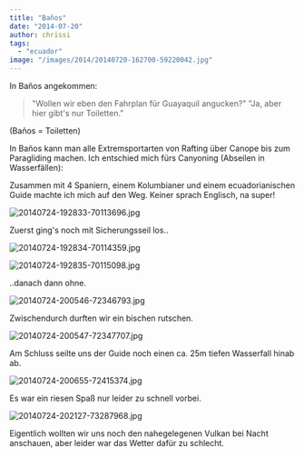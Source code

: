 ```yaml
---
title: "Baños"
date: "2014-07-20"
author: chrissi
tags: 
  - "ecuador"
image: "/images/2014/20140720-162700-59220042.jpg"
---
```


In Baños angekommen:

> "Wollen wir eben den Fahrplan für Guayaquil angucken?" "Ja, aber hier gibt's nur Toiletten."

(Baños = Toiletten)

In Baños kann man alle Extremsportarten von Rafting über Canope bis zum Paragliding machen. Ich entschied mich fürs Canyoning (Abseilen in Wasserfällen):

Zusammen mit 4 Spaniern, einem Kolumbianer und einem ecuadorianischen Guide machte ich mich auf den Weg. Keiner sprach Englisch, na super!

![20140724-192833-70113696.jpg](/images/2014/20140724-192833-70113696.jpg)

Zuerst ging's noch mit Sicherungsseil los..

![20140724-192834-70114359.jpg](/images/2014/20140724-192834-70114359.jpg)

![20140724-192835-70115098.jpg](/images/2014/20140724-192835-70115098.jpg)

..danach dann ohne.

![20140724-200546-72346793.jpg](/images/2014/20140724-200546-72346793.jpg)

Zwischendurch durften wir ein bischen rutschen.

![20140724-200547-72347707.jpg](/images/2014/20140724-200547-72347707.jpg)

Am Schluss seilte uns der Guide noch einen ca. 25m tiefen Wasserfall hinab ab.

![20140724-200655-72415374.jpg](/images/2014/20140724-200655-72415374.jpg)

Es war ein riesen Spaß nur leider zu schnell vorbei.

![20140724-202127-73287968.jpg](/images/2014/20140724-202127-73287968.jpg)

Eigentlich wollten wir uns noch den nahegelegenen Vulkan bei Nacht anschauen, aber leider war das Wetter dafür zu schlecht.
